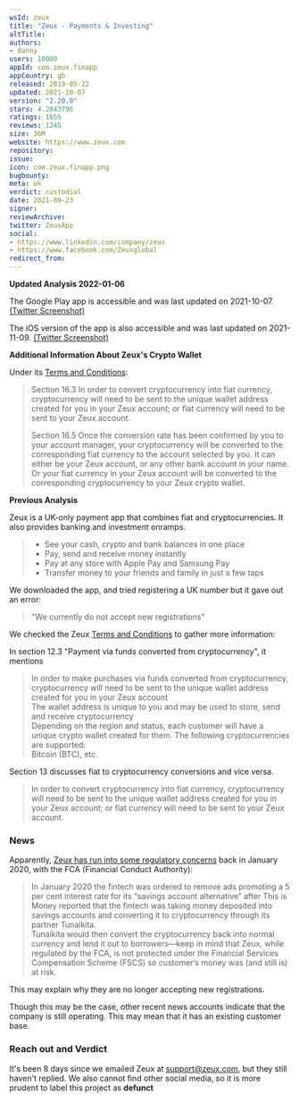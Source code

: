 ```yaml
---
wsId: zeux
title: "Zeux - Payments & Investing"
altTitle: 
authors:
- danny
users: 10000
appId: com.zeux.finapp
appCountry: gb
released: 2019-05-22
updated: 2021-10-07
version: "2.20.0"
stars: 4.2043796
ratings: 1655
reviews: 1245
size: 36M
website: https://www.zeux.com
repository: 
issue: 
icon: com.zeux.finapp.png
bugbounty: 
meta: ok
verdict: custodial
date: 2021-09-23
signer: 
reviewArchive:
twitter: ZeuxApp
social:
- https://www.linkedin.com/company/zeux
- https://www.facebook.com/Zeuxglobal
redirect_from:
---
```


**Updated Analysis 2022-01-06**

The Google Play app is accessible and was last updated on 2021-10-07. [(Twitter Screenshot)](https://twitter.com/BitcoinWalletz/status/1479009369316491266)

The iOS version of the app is also accessible and was last updated on 2021-11-09. [(Twitter Screenshot)](https://twitter.com/BitcoinWalletz/status/1479011670475173890)

**Additional Information About Zeux's Crypto Wallet**

Under its [Terms and Conditions](https://www.zeux.com/terms):

> Section 16.3 In order to convert cryptocurrency into fiat currency, cryptocurrency will need to be sent to the unique wallet address created for you in your Zeux account; or fiat currency will need to be sent to your Zeux account.
>
> Section 16.5 Once the conversion rate has been confirmed by you to your account manager, your cryptocurrency will be converted to the corresponding fiat currency to the account selected by you. It can either be your Zeux account, or any other bank account in your name. Or your fiat currency in your Zeux account will be converted to the corresponding cryptocurrency to your Zeux crypto wallet.


**Previous Analysis**

Zeux is a UK-only payment app that combines fiat and cryptocurrencies. It also provides banking and investment onramps.

> - See your cash, crypto and bank balances in one place
> - Pay, send and receive money instantly
> - Pay at any store with Apple Pay and Samsung Pay
> - Transfer money to your friends and family in just a few taps

We downloaded the app, and tried registering a UK number but it gave out an error:

> "We currently do not accept new registrations"

We checked the Zeux [Terms and Conditions](https://www.zeux.com/terms-conditions/) to gather more information:

In section 12.3 "Payment via funds converted from cryptocurrency", it mentions

>In order to make purchases via funds converted from cryptocurrency, cryptocurrency will need to be sent to the unique wallet address created for you in your Zeux account<br>
The wallet address is unique to you and may be used to store, send and receive cryptocurrency<br>
Depending on the region and status, each customer will have a unique crypto wallet created for them. The following cryptocurrencies are supported:<br>
Bitcoin (BTC), etc.

Section 13 discusses fiat to cryptocurrency conversions and vice versa.

>In order to convert cryptocurrency into fiat currency, cryptocurrency will need to be sent to the unique wallet address created for you in your Zeux account; or fiat currency will need to be sent to your Zeux account.

### News 

Apparently, [Zeux has run into some regulatory concerns](https://www.altfi.com/article/6511_zeuxs-ceo-is-plotting-european-expansion-despite-a-run-in-with-the-regulator) back in January 2020, with the FCA (Financial Conduct Authority):

>In January 2020 the fintech was ordered to remove ads promoting a 5 per cent interest rate for its “savings account alternative” after This is Money reported that the fintech was taking money deposited into savings accounts and converting it to cryptocurrency through its partner Tunaikita.<br>
Tunaikita would then convert the cryptocurrency back into normal currency and lend it out to borrowers—keep in mind that Zeux, while regulated by the FCA, is not protected under the Financial Services Compensation Scheme (FSCS) so customer’s money was (and still is) at risk.

This may explain why they are no longer accepting new registrations. 

Though this may be the case, other recent news accounts indicate that the company is still operating. This may mean that it has an existing customer base. 

### Reach out and Verdict

It's been 8 days since we emailed Zeux at support@zeux.com, but they still haven't replied. We also cannot find other social media, so it is more prudent to label this project as **defunct**
